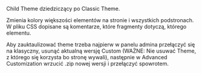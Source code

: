 
Child Theme dziedziczący po Classic Theme. 

Zmienia kolory większości elementów na stronie i wszystkich podstronach. W pliku CSS dopisane są komentarze, które fragmenty dotyczą, którego elementu. 

Aby zauktaulizować theme trzeba najpierw w panelu admina przełączyć się na klasyczny, usunąć aktualną wersję Custom (WAŻNE: Nie usuwać Theme, z którego się korzysta bo stronę wywali), następnie w Advanced Customization wrzucić .zip nowej wersji i przełączyć spowrotem.

